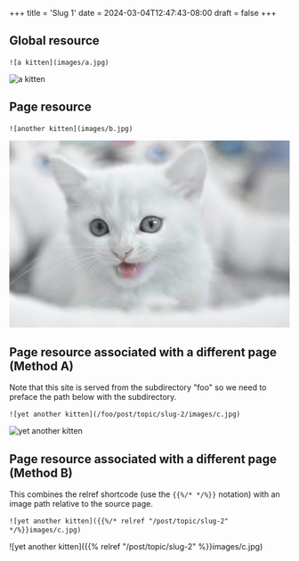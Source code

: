 +++
title = 'Slug 1'
date = 2024-03-04T12:47:43-08:00
draft = false
+++

## Global resource

```text
![a kitten](images/a.jpg)
```

![a kitten](images/a.jpg)

## Page resource

```text
![another kitten](images/b.jpg)
```

![another kitten](images/b.jpg)

## Page resource associated with a different page (Method A)

Note that this site is served from the subdirectory "foo" so we need to preface
the path below with the subdirectory.

```text
![yet another kitten](/foo/post/topic/slug-2/images/c.jpg)
```

![yet another kitten](/foo/post/topic/slug-2/images/c.jpg)

## Page resource associated with a different page (Method B)

This combines the relref shortcode (use the `{{%/* */%}}` notation) with an image path relative to the source page.

```text
![yet another kitten]({{%/* relref "/post/topic/slug-2" */%}}images/c.jpg)
```

![yet another kitten]({{% relref "/post/topic/slug-2" %}}images/c.jpg)

